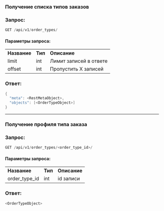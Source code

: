 ### Получение списка типов заказов

### Запрос:

```java
GET /api/v1/order_types/
```

#### Параметры запроса:

|     |     |     |
| --- | --- | --- |
| **Название** | **Тип** | **Описание** |
| limit | int | Лимит записей в ответе |
| offset | int | Пропустить Х записей |

### Ответ:

```java
{
  "meta": <RestMetaObject>,
  "objects": [<OrderTypeObject>]
}
```

* * *

### Получение профиля типа заказа

### Запрос:

```java
GET /api/v1/order_types/<order_type_id>/
```

#### Параметры запроса:

|     |     |     |
| --- | --- | --- |
| **Название** | **Тип** | **Описание** |
| order_type_id | int | id записи |

### Ответ:

```java
<OrderTypeObject>
```